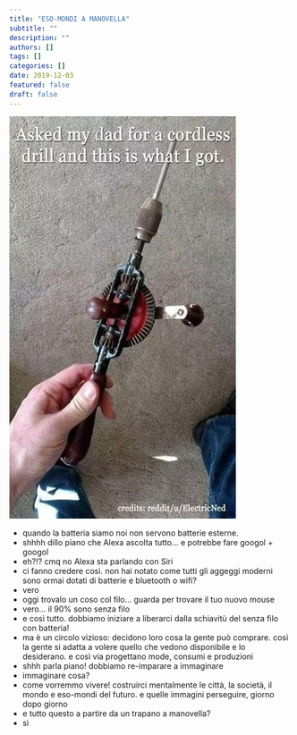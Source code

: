 ```yaml
---
title: "ESO-MONDI A MANOVELLA"
subtitle: ""
description: ""
authors: []
tags: []
categories: []
date: 2019-12-03
featured: false
draft: false
---
```

![](../../../assets/img/post/2019/trapano-manovella-featured.jpg)

- quando la batteria siamo noi non servono batterie esterne.
- shhhh dillo piano che Alexa ascolta tutto... e potrebbe fare googol + googol
- eh?!? cmq no Alexa sta parlando con Siri
- ci fanno credere così. non hai notato come tutti gli aggeggi moderni sono ormai dotati di batterie e bluetooth o wifi?
- vero
- oggi trovalo un coso col filo... guarda per trovare il tuo nuovo mouse
- vero... il 90% sono senza filo
- e così tutto. dobbiamo iniziare a liberarci dalla schiavitù del senza filo con batteria!
- ma è un circolo vizioso: decidono loro cosa la gente può comprare. così la gente si adatta a volere quello che vedono disponibile e lo desiderano. e così via progettano mode, consumi e produzioni
- shhh parla piano! dobbiamo re-imparare a immaginare
- immaginare cosa?
- come vorremmo vivere! costruirci mentalmente le città, la società, il mondo e eso-mondi del futuro. e quelle immagini perseguire, giorno dopo giorno
- e tutto questo a partire da un trapano a manovella?
- sì
